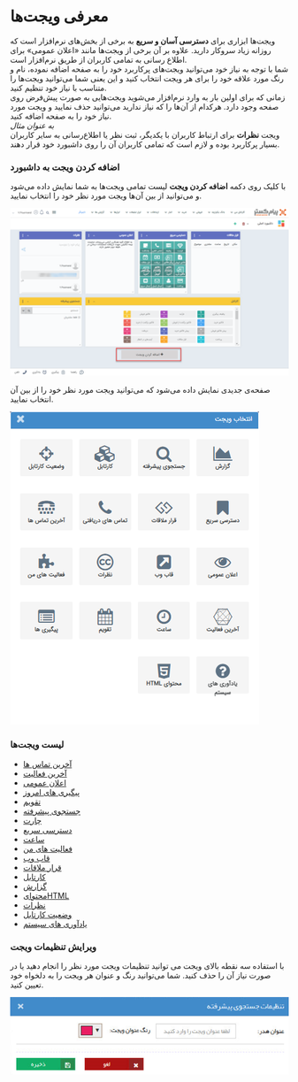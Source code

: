# معرفی ویجت‌‌ها

ویجت‌ها ابزاری برای **دسترسی آسان و سریع** به برخی از بخش‌های نرم‌افزار است که روزانه زیاد سروکار دارید. علاوه بر آن برخی از ویجت‌ها مانند «اعلان عمومی» برای اطلاع رسانی به تمامی کاربران از طریق نرم‌افزار است.<br>
شما با توجه به نیاز خود می‌توانید ویجت‌های پرکاربرد خود را به صفحه اضافه نموده، نام و رنگ مورد علاقه خود را برای هر ویجت انتخاب کنید و این یعنی شما می‌توانید ویجت‌ها را متناسب با نیاز خود تنظیم کنید.<br>
زمانی که برای اولین بار به وارد نرم‌افزار می‌شوید ویجت‌هایی به صورت پیش‌فرض روی صفحه وجود دارد. هرکدام از آن‌ها را که نیاز ندارید می‌توانید حذف نمایید و ویجت مورد نیاز خود را به صفحه اضافه کنید. <br>
*به عنوان مثال* <br>
ویجت **نظرات** برای ارتباط کاربران با یکدیگر، ثبت نظر یا اطلاع‌رسانی به سایر کاربران بسیار پرکاربرد بوده و لازم است که تمامی کاربران آن را روی داشبورد خود قرار دهند.

### اضافه کردن ویجت به داشبورد
با کلیک روی دکمه **اضافه کردن ویجت** لیست تمامی ویجت‌ها به شما نمایش داده می‌شود و می‌توانید از بین آن‌ها ویجت مورد نظر خود را انتخاب نمایید.

![صفحه داشبورد کاربر](./Images/Widget-identification2.7.0.png)

صفحه‌ی جدیدی نمایش داده می‌شود که می‌توانید ویجت مورد نظر خود را از بین آن انتخاب نمایید.

![افزودن ویجت جدید روی صفحه داشبورد](./Images/Add-a-widget.png)
### لیست ویجت‌ها
- [آخرین تماس ها](https://github.com/1stco/PayamGostarDocs/tree/master/help2.5.4/home/widget/Last-calls/Last-calls.md)
- [آخرین فعالیت](https://github.com/1stco/PayamGostarDocs/tree/master/help2.5.4/home/widget/The-latest-activity/The-latest-activity.md)
- [اعلان عمومی](https://github.com/1stco/PayamGostarDocs/tree/master/help2.5.4/home/widget/Public-announcement/Public-announcement.md)
- [پیگیری های امروز](https://github.com/1stco/PayamGostarDocs/tree/master/help2.5.4/home/widget/Follow-up-today/Follow-up-today.md)
- [تقویم](https://github.com/1stco/PayamGostarDocs/tree/master/help2.5.4/home/widget/Calendar/Calendar.md)
- [جستجوی پیشرفته](https://github.com/1stco/PayamGostarDocs/tree/master/help2.5.4/home/widget/Advanced-search/Advanced-search.md)
- [چارت](https://github.com/1stco/PayamGostarDocs/tree/master/help2.5.4/home/widget/Chart/Chart.md)
- [دسترسی سریع](https://github.com/1stco/PayamGostarDocs/tree/master/help2.5.4/home/widget/quick-access/quick-access.md)
- [ساعت](https://github.com/1stco/PayamGostarDocs/tree/master/help2.5.4/home/widget/watch/watch.md)
- [فعالیت های من](https://github.com/1stco/PayamGostarDocs/tree/master/help2.5.4/home/widget/My-activities/My-activities.md)
- [قاب وب](https://github.com/1stco/PayamGostarDocs/tree/master/help2.5.4/home/widget/Web-frame/Web-frame.md)
- [قرار ملاقات](https://github.com/1stco/PayamGostarDocs/tree/master/help2.5.4/home/widget/Meeting-widget/Meeting-widget.md)
- [کارتابل](https://github.com/1stco/PayamGostarDocs/tree/master/help2.5.4/home/widget/Cardboard/Cardboard.md)
- [گزارش]()
- [محتوایHTML](https://github.com/1stco/PayamGostarDocs/tree/master/help2.5.4/home/widget/Html-content/Html-content.md)
- [نظرات](https://github.com/1stco/PayamGostarDocs/tree/master/help2.5.4/home/widget/Comments/Comments.md)
- [وضعیت کارتابل](https://github.com/1stco/PayamGostarDocs/tree/master/help2.5.4/home/widget/Cartel-tatus/Cartel-tatus.md)
- [یادآوری های سیستم](https://github.com/1stco/PayamGostarDocs/tree/master/help2.5.4/home/widget/System-reminders/System-reminders.md)

### ویرایش تنظیمات ویجت
با استفاده سه نقطه بالای ویجت می توانید تنظیمات ویجت مورد نظر را انجام دهید یا در صورت نیاز آن را حذف کنید. شما می‌توانید رنگ و عنوان هر ویجت را به دلخواه خود تعیین کنید.

![ویرایش ویجت با تنظیمات دلخواه کاربر](./Images/Widget-Customization.png)




